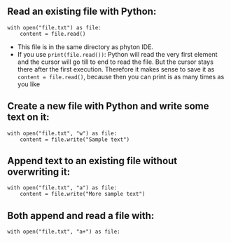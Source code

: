 ## Read an existing file with Python:
```python3
with open("file.txt") as file:
    content = file.read()
```
- This file is in the same directory as phyton IDE.
- If you use `print(file.read())`: Python will read the very first element and the cursor will go till to end to read the file. But the cursor stays there after the first execution. 
Therefore it makes sense to save it as `content = file.read()`, because then you can print is as many times as you like


## Create a new file with Python and write some text on it:
```python3
with open("file.txt", "w") as file:
    content = file.write("Sample text")
```

## Append text to an existing file without overwriting it:
```python3
with open("file.txt", "a") as file:
    content = file.write("More sample text")
```

## Both append and read a file with:
```python3
with open("file.txt", "a+") as file:
```
